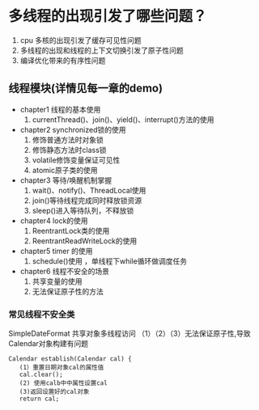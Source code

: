 <br>

# 多线程的出现引发了哪些问题？
1. cpu 多核的出现引发了缓存可见性问题
2. 多线程的出现和线程的上下文切换引发了原子性问题
3. 编译优化带来的有序性问题

## 线程模块(详情见每一章的demo)
* chapter1 线程的基本使用
    1. currentThread()、join()、yield()、interrupt()方法的使用
* chapter2 synchronized锁的使用
    1. 修饰普通方法时对象锁
    2. 修饰静态方法时class锁
    3. volatile修饰变量保证可见性
    4. atomic原子类的使用
* chapter3 等待/唤醒机制掌握
    1. wait()、notify()、ThreadLocal使用
    2. join()等待线程完成同时释放锁资源
    3. sleep()进入等待队列，不释放锁
* chapter4 lock的使用
    1. ReentrantLock类的使用
    2. ReentrantReadWriteLock的使用
* chapter5 timer 的使用
    1. schedule()使用 ，单线程下while循环做调度任务
* chapter6 线程不安全的场景
    1. 共享变量的使用
    2. 无法保证原子性的方法
    

    
### 常见线程不安全类
SimpleDateFormat 共享对象多线程访问 （1）（2）（3）无法保证原子性,导致Calendar对象构建有问题

    Calendar establish(Calendar cal) {
       (1）重置日期对象cal的属性值
       cal.clear();
       (2) 使用calb中中属性设置cal
       (3)返回设置好的cal对象
       return cal;




    
     


    

